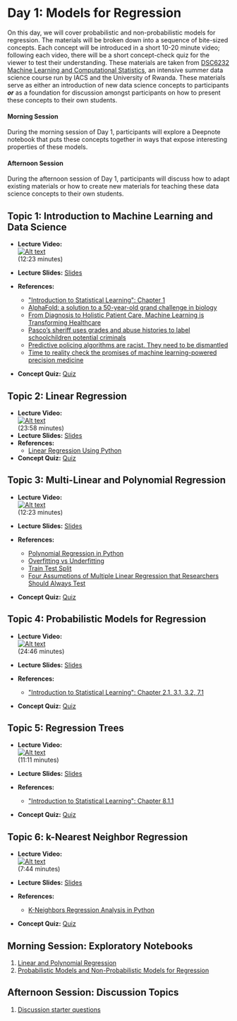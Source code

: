 # Day 1: Models for Regression

On this day, we will cover probabilistic and non-probabilistic models for regression. The materials will be broken down into
a sequence of bite-sized concepts. Each concept will be introduced in a short 10-20 minute video; following each video, there
will be a short concept-check quiz for the viewer to test their understanding. These materials are taken from [DSC6232 Machine Learning and Computational Statistics](https://onefishy.github.io/Rwanda-Data-Science/), an intensive summer data science course run by IACS and the University of Rwanda. These
materials serve as either an introduction of new data science concepts to participants ***or*** as a foundation for
discussion amongst participants on how to present these concepts to their own students.

#### Morning Session
During the morning session of Day 1, participants will explore a Deepnote notebook that puts these concepts together in ways
that expose interesting properties of these models. 

#### Afternoon Session
During the afternoon session of Day 1, participants will discuss how to adapt existing materials or how to create new
materials for teaching these data science concepts to their own students.

## **Topic 1:** Introduction to Machine Learning and Data Science

- **Lecture Video:** <br>
[![Alt text](https://img.youtube.com/vi/UyzUQSSmlKY/0.jpg)](https://youtu.be/UyzUQSSmlKY)<br>
(12:23 minutes)

- **Lecture Slides:** [Slides](https://drive.google.com/file/d/1cR8COSU8DB7S8dJsbHc68rDN-EXUezI_/view?usp=sharing)
- **References:** 
  - ["Introduction to Statistical Learning": Chapter 1](https://github.com/tpn/pdfs/blob/master/An%20Introduction%20To%20Statistical%20Learning%20with%20Applications%20in%20R%20(ISLR%20Sixth%20Printing).pdf)
  - [AlphaFold: a solution to a 50-year-old grand challenge in biology](https://deepmind.com/blog/article/alphafold-a-solution-to-a-50-year-old-grand-challenge-in-biology)
  - [From Diagnosis to Holistic Patient Care, Machine Learning is Transforming Healthcare](https://www.wired.com/wiredinsider/2019/10/from-diagnosis-to-holistic-patient-care-machine-learning-is-transforming-healthcare/)
  - [Pasco’s sheriff uses grades and abuse histories to label schoolchildren potential criminals](https://projects.tampabay.com/projects/2020/investigations/police-pasco-sheriff-targeted/school-data/)
  - [Predictive policing algorithms are racist. They need to be dismantled](https://www.technologyreview.com/2020/07/17/1005396/predictive-policing-algorithms-racist-dismantled-machine-learning-bias-criminal-justice/)
  - [Time to reality check the promises of machine learning-powered precision medicine](https://www.thelancet.com/journals/landig/article/PIIS2589-7500(20)30200-4/fulltext)
- **Concept Quiz:** [Quiz](https://forms.gle/gMo9n9UmWZCM5qTt7)

## **Topic 2:** Linear Regression

- **Lecture Video:** <br>
[![Alt text](https://img.youtube.com/vi/OCuR5p7gWlg/0.jpg)](https://youtu.be/OCuR5p7gWlg)<br> 
(23:58 minutes)
- **Lecture Slides:** [Slides](https://drive.google.com/file/d/1YkXHgzs5OJ3SPwmz18X7I6bmqjoIwG02/view?usp=sharing)
- **References:** 
  - [Linear Regression Using Python](https://towardsdatascience.com/linear-regression-using-python-b136c91bf0a2)
- **Concept Quiz:** [Quiz](https://forms.gle/GZzM4c9WKXpXt36H9)

## **Topic 3:** Multi-Linear and Polynomial Regression

- **Lecture Video:**  <br>
[![Alt text](https://img.youtube.com/vi/MnfjfarIklQ/0.jpg)](https://youtu.be/MnfjfarIklQ)  <br>
(12:23 minutes)

- **Lecture Slides:** [Slides](https://drive.google.com/file/d/1XrREBhCfHh7JzWijr0HEJtNS_9tfLX5O/view?usp=sharing)
  
- **References:** 
  - [Polynomial Regression in Python](https://towardsdatascience.com/polynomial-regression-bbe8b9d97491)
  - [Overfitting vs Underfitting](https://towardsdatascience.com/overfitting-vs-underfitting-a-complete-example-d05dd7e19765)
  - [Train Test Split](https://towardsdatascience.com/train-test-split-and-cross-validation-in-python-80b61beca4b6)
  - [Four Assumptions of Multiple Linear Regression that Researchers Should Always Test](https://scholarworks.umass.edu/pare/vol8/iss1/2/)
  
- **Concept Quiz:** [Quiz](https://docs.google.com/forms/d/e/1FAIpQLSf-Lqo3ODY01KltOTXoaRy9H5OTYRkb-SLez0OeC_nx6IpgTA/viewform?usp=sf_link)

## **Topic 4:** Probabilistic Models for Regression

- **Lecture Video:**  <br>
[![Alt text](https://img.youtube.com/vi/2jl4IfnEp9Y/0.jpg)](https://youtu.be/2jl4IfnEp9Y)  <br>
(24:46 minutes)
- **Lecture Slides:** [Slides](https://drive.google.com/file/d/10wbwl8Lp-aDM2AQKiuIDb2hdKL8HhvgU/view?usp=sharing)
- **References:** 
  - ["Introduction to Statistical Learning": Chapter 2.1, 3.1, 3.2, 7.1](https://github.com/tpn/pdfs/blob/master/An%20Introduction%20To%20Statistical%20Learning%20with%20Applications%20in%20R%20(ISLR%20Sixth%20Printing).pdf)
  
- **Concept Quiz:** [Quiz](https://docs.google.com/forms/d/e/1FAIpQLSfGWG7KX_uf0WY5R3J0jpqVUcuK-fAqAVQh0F_CH4_kh0BUAg/viewform?usp=sf_link)
    
## **Topic 5:** Regression Trees

- **Lecture Video:**  <br>
[![Alt text](https://img.youtube.com/vi/xfjX_uGRC0c/0.jpg)](https://youtu.be/xfjX_uGRC0c)  <br>
(11:11 minutes)

- **Lecture Slides:** [Slides](https://drive.google.com/file/d/1hxPra-g7I343V27VBddHJZfc4SI7j1dy/view?usp=sharing)
- **References:** 
  - ["Introduction to Statistical Learning": Chapter 8.1.1](https://github.com/tpn/pdfs/blob/master/An%20Introduction%20To%20Statistical%20Learning%20with%20Applications%20in%20R%20(ISLR%20Sixth%20Printing).pdf)
- **Concept Quiz:** [Quiz](https://docs.google.com/forms/d/e/1FAIpQLSdoWUOvW6gXbYShdxHWCp4TC-BLwMtvc1W4YGzBolF1PKkMig/viewform?usp=sf_link)
  
## **Topic 6:** k-Nearest Neighbor Regression
- **Lecture Video:**  <br>
[![Alt text](https://img.youtube.com/vi/sFtbCGWorj4/0.jpg)](https://youtu.be/sFtbCGWorj4)<br>
(7:44 minutes)

- **Lecture Slides:** [Slides](https://drive.google.com/file/d/1Za_ltHSdbwcVeGDh5JyfsHkTTdEbstgl/view?usp=sharing)
- **References:** 
  - [K-Neighbors Regression Analysis in Python](https://medium.com/analytics-vidhya/k-neighbors-regression-analysis-in-python-61532d56d8e4)
- **Concept Quiz:** [Quiz](https://docs.google.com/forms/d/e/1FAIpQLSd4uWwTrAD3DcmfOmyX3I05WSxAPLqXPP6bMqJtoQzml-AFsQ/viewform?usp=sf_link)


## Morning Session: Exploratory Notebooks
1. [Linear and Polynomial Regression](https://deepnote.com/project/49b24b4a-576e-42d4-a435-25c4392617a6)
2. [Probabilistic Models and Non-Probabilistic Models for Regression](https://deepnote.com/project/1094ffc8-1d4d-42c2-b6dc-d0bc42c73e39)


## Afternoon Session: Discussion Topics
1. [Discussion starter questions](https://docs.google.com/presentation/d/1fP6xmsU8H4YXVR85uLld7JSlc91EdyVCy8vQY_GlZsU/edit?usp=sharing)
